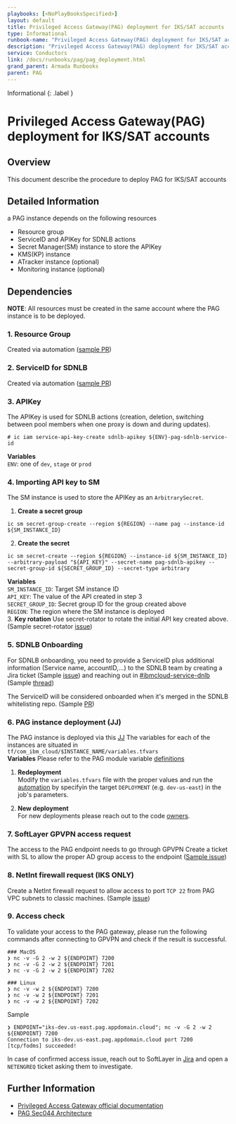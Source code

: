 ```yaml
---
playbooks: [<NoPlayBooksSpecified>]
layout: default
title: Privileged Access Gateway(PAG) deployment for IKS/SAT accounts
type: Informational
runbook-name: "Privileged Access Gateway(PAG) deployment for IKS/SAT accounts"
description: "Privileged Access Gateway(PAG) deployment for IKS/SAT accounts"
service: Conductors
link: /docs/runbooks/pag/pag_deployment.html
grand_parent: Armada Runbooks
parent: PAG
---
```


Informational
{: .label }

# Privileged Access Gateway(PAG) deployment for IKS/SAT accounts

## Overview
This document describe the procedure to deploy PAG for IKS/SAT accounts

## Detailed Information
a PAG instance depends on the following resources
- Resource group
- ServiceID and APIKey for SDNLB actions
- Secret Manager(SM) instance to store the APIKey
- KMS(KP) instance
- ATracker instance (optional)
- Monitoring instance (optional)

## Dependencies

**NOTE**: All resources must be created in the same account where the PAG instance is to be deployed.

### 1. Resource Group
Created via automation ([sample PR](https://github.ibm.com/argonauts-access/access-group-config/pull/541))

### 2. ServiceID for SDNLB
Created via automation ([sample PR](https://github.ibm.com/argonauts-access/access-group-config/pull/541))

### 3. APIKey
The APIKey is used for SDNLB actions (creation, deletion, switching between pool members when one proxy is down and during updates).

```
# ic iam service-api-key-create sdnlb-apikey ${ENV}-pag-sdnlb-service-id
```
**Variables** \
`ENV`: one of `dev`, `stage` or `prod`
### 4. Importing API key to SM
The SM instance is used to store the APIKey as an `ArbitrarySecret`.

1. **Create a secret group**
```
ic sm secret-group-create --region ${REGION} --name pag --instance-id ${SM_INSTANCE_ID}
```
2. **Create the secret**
```
ic sm secret-create --region ${REGION} --instance-id ${SM_INSTANCE_ID} --arbitrary-payload "${API_KEY}" --secret-name pag-sdnlb-apikey --secret-group-id ${SECRET_GROUP_ID} --secret-type arbitrary
```
**Variables** \
`SM_INSTANCE_ID`: Target SM instance ID \
`API_KEY`: The value of the API created in step 3 \
`SECRET_GROUP_ID`: Secret group ID for the group created above \
`REGION`: The region where the SM instance is deployed \
3. **Key rotation**
Use secret-rotator to rotate the initial API key created above. (Sample secret-rotator [issue](https://github.ibm.com/alchemy-containers/secret-rotate-metadata/issues/10636))

### 5. SDNLB Onboarding
For SDNLB onboarding, you need to provide a ServiceID plus additional information (Service name, accountID,...) to the SDNLB team by creating a Jira ticket (Sample [issue](https://jiracloud.swg.usma.ibm.com:8443/browse/RNOS-12742)) and reaching out in [#ibmcloud-service-dnlb](https://ibm.enterprise.slack.com/archives/C01C0MC0UPK) (Sample [thread](https://ibm-cloudplatform.slack.com/archives/C01C0MC0UPK/p1726381453769979))

The ServiceID will be considered onboarded when it's merged in the SDNLB whitelisting repo. (Sample [PR](https://github.ibm.com/nextgen-environments/global-prod/pull/2223)) 

### 6. PAG instance deployment (JJ)
The PAG instance is deployed via this [JJ](https://alchemy-conductors-jenkins.swg-devops.com/job/Conductors/job/Conductors-Infrastructure/view/All/job/pag-deployment/)
The variables for each of the instances are situated in `tf/com_ibm_cloud/$INSTANCE_NAME/variables.tfvars` \
**Variables**
Please refer to the PAG module variable [definitions](https://github.ibm.com/alchemy-conductors/pag-automation/blob/main/tf/modules/pag/variables.tf)

1. **Redeployment** \
Modify the `variables.tfvars` file with the proper values and run the [automation](https://alchemy-conductors-jenkins.swg-devops.com/job/Conductors/job/Conductors-Infrastructure/view/All/job/pag-deployment/) by specifyin the target `DEPLOYMENT` (e.g. `dev-us-east`) in the job's parameters.

2. **New deployment** \
For new deployments please reach out to the code [owners](https://github.ibm.com/alchemy-conductors/pag-automation/blob/main/.github/CODEOWNERS).

### 7. SoftLayer GPVPN access request
The access to the PAG endpoint needs to go through GPVPN
Create a ticket with SL to allow the proper AD group access to the endpoint ([Sample issue](https://jira.softlayer.local/browse/NETENGREQ-18526))

### 8. NetInt firewall request (IKS ONLY)
Create a NetInt firewall request to allow access to port `TCP 22` from PAG VPC subnets to classic machines. (Sample [issue](https://github.ibm.com/alchemy-netint/firewall-requests/issues/5635))

### 9. Access check
To validate your access to the PAG gateway, please run the following commands after connecting to GPVPN and check if the result is successful.
```
### MacOS
❯ nc -v -G 2 -w 2 ${ENDPOINT} 7200
❯ nc -v -G 2 -w 2 ${ENDPOINT} 7201
❯ nc -v -G 2 -w 2 ${ENDPOINT} 7202

### Linux
❯ nc -v -w 2 ${ENDPOINT} 7200
❯ nc -v -w 2 ${ENDPOINT} 7201
❯ nc -v -w 2 ${ENDPOINT} 7202
```

Sample
```
❯ ENDPOINT="iks-dev.us-east.pag.appdomain.cloud"; nc -v -G 2 -w 2 ${ENDPOINT} 7200
Connection to iks-dev.us-east.pag.appdomain.cloud port 7200 [tcp/fodms] succeeded!
```

In case of confirmed access issue, reach out to SoftLayer in [Jira](https://jira.softlayer.local) and open a `NETENGREQ` ticket asking them to investigate.


## Further Information
- [Privileged Access Gateway official documentation](https://test.cloud.ibm.com/docs/privileged-access-gateway?topic=privileged-access-gateway-pag-requirements)
- [PAG Sec044 Architecture](https://test.cloud.ibm.com/docs/privileged-access-gateway?topic=privileged-access-gateway-pag-sec044-architecture)




